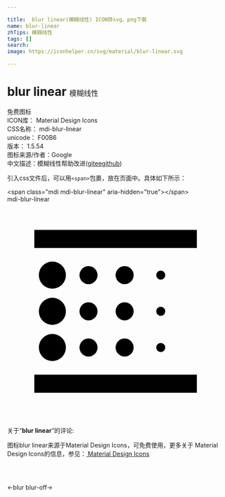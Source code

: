 ```yaml
---

title:  blur linear(模糊线性) ICON转svg、png下载
name: blur-linear
zhTips: 模糊线性
tags: []
search: 
image: https://iconhelper.cn/svg/material/blur-linear.svg

---
```


# blur linear  <small style="font-size: 60%;font-weight: 100">模糊线性</small>


<div class="detail-page">
<p>
<span><span class="badge-success badge">免费图标</span> </span>
<br/>
<span>
ICON库：
<span class="badge-secondary badge">Material Design Icons</span> 
</span>
<br/>
<span>
CSS名称：
<span class="badge-secondary badge">mdi-blur-linear</span> 
</span>
<br/>
<span>
unicode：
<span class="badge-secondary badge">F00B6</span> 
<copy-btn content='F00B6' btn-title=""></copy-btn>
<copy-btn :content='String.fromCodePoint(parseInt("F00B6", 16))' btn-title="复制U"></copy-btn>
</span>
<br/>
<span>
版本：
<span class="badge-secondary badge">1.5.54</span> 
</span>
<br/>
<span>图标来源/作者：<span class="badge-light badge">Google</span></span> 
<br/>
<span class="zh-detail">中文描述：<span class="badge-primary badge">模糊线性</span><span class="help-link"><span>帮助改进</span>(<a href="https://gitee.com/liuwave/icon-helper/edit/master/json/material/blur-linear.json" target="_blank" rel="noopener noreferrer">gitee</a><a href="https://github.com/liuwave/icon-helper/edit/master/json/material/blur-linear.json" target="_blank" rel="noopener noreferrer">github</a></span>)</span><br/>
</p>
</div>
<div class="alert alert-dark">
  <i class="mdi mdi-blur-linear mdi-48px"></i>
  <i class="mdi mdi-blur-linear mdi-36px"></i>
  <i class="mdi mdi-blur-linear mdi-24px"></i>
  <i class="mdi mdi-blur-linear mdi-18px"></i>
</div>
<div>
  <p>引入css文件后，可以用<code>&lt;span&gt;</code>包裹，放在页面中。具体如下所示：    
  </p>
  <div class="alert alert-primary" style="font-size: 14px">
    &lt;span class="mdi mdi-blur-linear" aria-hidden="true"&gt;&lt;/span&gt;
    <copy-btn content='<span class="mdi mdi-blur-linear" aria-hidden="true"></span>'></copy-btn>
  </div>
  <div class="alert alert-secondary">
    <i class="mdi mdi-blur-linear"
    style="font-size: 24px"
    aria-hidden="true"></i> mdi-blur-linear
    <copy-btn content="mdi-blur-linear" btn-title="复制图标名称"></copy-btn>
  </div>
</div>
<div id="svg" class="svg-wrap">
<svg xmlns="http://www.w3.org/2000/svg" viewBox="0 0 24 24"><path d="M13,17A1,1 0 0,0 14,16A1,1 0 0,0 13,15A1,1 0 0,0 12,16A1,1 0 0,0 13,17M13,13A1,1 0 0,0 14,12A1,1 0 0,0 13,11A1,1 0 0,0 12,12A1,1 0 0,0 13,13M13,9A1,1 0 0,0 14,8A1,1 0 0,0 13,7A1,1 0 0,0 12,8A1,1 0 0,0 13,9M17,12.5A0.5,0.5 0 0,0 17.5,12A0.5,0.5 0 0,0 17,11.5A0.5,0.5 0 0,0 16.5,12A0.5,0.5 0 0,0 17,12.5M17,8.5A0.5,0.5 0 0,0 17.5,8A0.5,0.5 0 0,0 17,7.5A0.5,0.5 0 0,0 16.5,8A0.5,0.5 0 0,0 17,8.5M3,3V5H21V3M17,16.5A0.5,0.5 0 0,0 17.5,16A0.5,0.5 0 0,0 17,15.5A0.5,0.5 0 0,0 16.5,16A0.5,0.5 0 0,0 17,16.5M9,17A1,1 0 0,0 10,16A1,1 0 0,0 9,15A1,1 0 0,0 8,16A1,1 0 0,0 9,17M5,13.5A1.5,1.5 0 0,0 6.5,12A1.5,1.5 0 0,0 5,10.5A1.5,1.5 0 0,0 3.5,12A1.5,1.5 0 0,0 5,13.5M5,9.5A1.5,1.5 0 0,0 6.5,8A1.5,1.5 0 0,0 5,6.5A1.5,1.5 0 0,0 3.5,8A1.5,1.5 0 0,0 5,9.5M3,21H21V19H3M9,9A1,1 0 0,0 10,8A1,1 0 0,0 9,7A1,1 0 0,0 8,8A1,1 0 0,0 9,9M9,13A1,1 0 0,0 10,12A1,1 0 0,0 9,11A1,1 0 0,0 8,12A1,1 0 0,0 9,13M5,17.5A1.5,1.5 0 0,0 6.5,16A1.5,1.5 0 0,0 5,14.5A1.5,1.5 0 0,0 3.5,16A1.5,1.5 0 0,0 5,17.5Z" /></svg>
</div>
<detail full-name='mdi-blur-linear'></detail>
<div class="icon-detail__container">
<p>关于“<b>blur linear</b>”的评论:</p>
</div>
<Vssue title="关于“blur linear”的评论" />    
<div><p>图标blur linear来源于Material Design Icons，可免费使用，更多关于 Material Design Icons的信息，参见：<a target="_blank" href="https://iconhelper.cn/material.html"> Material Design Icons</a>
</p></div>

<div style="padding:2rem 0 " class="page-nav"><p class="inner"><span class="prev">←<router-link to="/icon/blur.html">blur</router-link></span> <span class="next"><router-link to="/icon/blur-off.html">blur-off</router-link>→</span></p></div>

